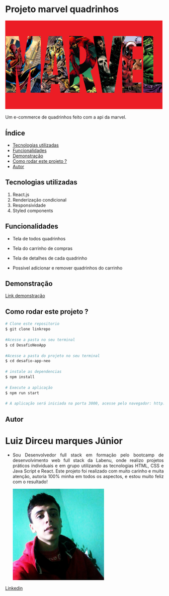 # Projeto marvel quadrinhos
<!-- ![Marvel quadrinhos](./src/assets/marvel.jpg) -->
<img src="./src/assets/marvel.jpg" alt="marvel" style="width:500px"/>

Um e-commerce de quadrinhos feito com a api da marvel.

## Índice

- <a href='#tecnologias-utilizadas'>Tecnologias utilizadas</a>
- <a href='#funcionalidades'>Funcionalidades</a>
- <a href='#demonstração'>Demonstração</a>
- <a href='#rodar'>Como rodar este projeto ?</a>
- <a href='#autor'>Autor</a>


## Tecnologias utilizadas

1. React.js
2. Renderização condicional
3. Responsividade
4. Styled components


## Funcionalidades

- Tela de todos quadrinhos

- Tela do carrinho de compras

- Tela de detalhes de cada quadrinho

- Possivel adicionar e remover quadrinhos do carrinho

## Demonstração

[Link demonstração](wandering-hydrant.surge.sh)


## Como rodar este projeto ?
```bash
# Clone este repositorio
$ git clone linkrepo

#Acesse a pasta no seu terminal
$ cd DesafioNeoApp

#Acesse a pasta do projeto no seu terminal
$ cd desafio-app-neo

# instale as dependencias 
$ npm install

# Execute a aplicação
$ npm run start

# A aplicação será iniciada na porta 3000, acesse pelo navegador: http://localhost:3000
```
## Autor



# Luiz Dirceu marques Júnior


- <p style="text-align: justify">Sou Desenvolvedor full stack em formação pelo bootcamp de desenvolvimento web full stack da Labenu, onde realizo projetos práticos índividuais e em grupo utilizando as tecnologias HTML, CSS e Java Script e React. Este projeto foi realizado com muito carinho e muita atenção, autoria 100% minha em todos os aspectos, e estou muito feliz com o resultado!<p/>

  <img src="./src/assets/minhafoto.jpg" alt="luiz-dirceu" style="width:290px"/>


[Linkedin](https://www.linkedin.com/in/luiz-dirceu-marques/)


